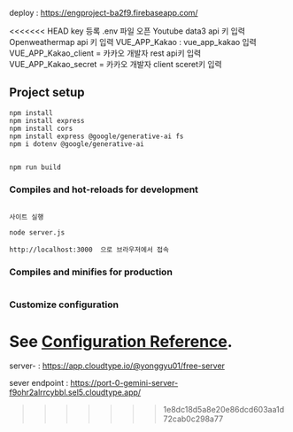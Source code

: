 deploy : https://engproject-ba2f9.firebaseapp.com/

<<<<<<< HEAD
 key 등록
 .env 파일 오픈
 Youtube data3  api 키 입력
 Openweathermap api 키 입력
VUE_APP_Kakao  : vue_app_kakao 입력
VUE_APP_Kakao_client = 카카오 개발자 rest api키 입력
VUE_APP_Kakao_secret = 카카오 개발자 client sceret키 입력


## Project setup
```
npm install
npm install express 
npm install cors
npm install express @google/generative-ai fs
npm i dotenv @google/generative-ai


npm run build

```


### Compiles and hot-reloads for development

```

사이트 실행

node server.js

http://localhost:3000  으로 브라우저에서 접속
```


### Compiles and minifies for production
```

```

### Customize configuration
See [Configuration Reference](https://cli.vuejs.org/config/).
=======
server-   : https://app.cloudtype.io/@yonggyu01/free-server

sever endpoint :  https://port-0-gemini-server-f9ohr2alrrcybbl.sel5.cloudtype.app/
>>>>>>> 1e8dc18d5a8e20e86dcd603aa1d72cab0c298a77
